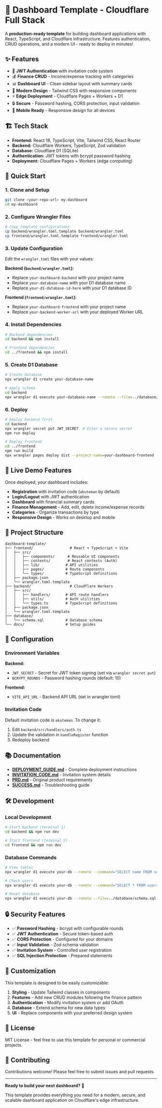 # 🚀 Dashboard Template - Cloudflare Full Stack

A **production-ready template** for building dashboard applications with React, TypeScript, and Cloudflare infrastructure. Features authentication, CRUD operations, and a modern UI - ready to deploy in minutes!

## ✨ Features

- 🔐 **JWT Authentication** with invitation code system
- 💰 **Finance CRUD** - Income/expense tracking with categories
- 📊 **Dashboard UI** - Clean sidebar layout with summary cards
- 🎨 **Modern Design** - Tailwind CSS with responsive components
- ⚡ **Edge Deployment** - Cloudflare Pages + Workers + D1
- 🔒 **Secure** - Password hashing, CORS protection, input validation
- 📱 **Mobile Ready** - Responsive design for all devices

## 🏗️ Tech Stack

- **Frontend:** React 18, TypeScript, Vite, Tailwind CSS, React Router
- **Backend:** Cloudflare Workers, TypeScript, Zod validation
- **Database:** Cloudflare D1 (SQLite)
- **Authentication:** JWT tokens with bcrypt password hashing
- **Deployment:** Cloudflare Pages + Workers (edge computing)

## 🚀 Quick Start

### 1. Clone and Setup
```bash
git clone <your-repo-url> my-dashboard
cd my-dashboard
```

### 2. Configure Wrangler Files
```bash
# Copy template configurations
cp backend/wrangler.toml.template backend/wrangler.toml
cp frontend/wrangler.toml.template frontend/wrangler.toml
```

### 3. Update Configuration
Edit the `wrangler.toml` files with your values:

**Backend (`backend/wrangler.toml`):**
- Replace `your-dashboard-backend` with your project name
- Replace `your-database-name` with your D1 database name
- Replace `your-d1-database-id-here` with your D1 database ID

**Frontend (`frontend/wrangler.toml`):**
- Replace `your-dashboard-frontend` with your project name
- Replace `your-backend-worker-url` with your deployed Worker URL

### 4. Install Dependencies
```bash
# Backend dependencies
cd backend && npm install

# Frontend dependencies
cd ../frontend && npm install
```

### 5. Create D1 Database
```bash
# Create database
npx wrangler d1 create your-database-name

# Apply schema
cd backend
npx wrangler d1 execute your-database-name --remote --file=../database/schema.sql
```

### 6. Deploy
```bash
# Deploy backend first
cd backend
npx wrangler secret put JWT_SECRET  # Enter a secure secret
npm run deploy

# Deploy frontend
cd ../frontend
npm run build
npx wrangler pages deploy dist --project-name=your-dashboard-frontend
```

## 🎯 Live Demo Features

Once deployed, your dashboard includes:

- **Registration** with invitation code (`akuteman` by default)
- **Login/Logout** with JWT authentication
- **Dashboard** with financial summary cards
- **Finance Management** - Add, edit, delete income/expense records
- **Categories** - Organize transactions by type
- **Responsive Design** - Works on desktop and mobile

## 📁 Project Structure

```
dashboard-template/
├── frontend/                 # React + TypeScript + Vite
│   ├── src/
│   │   ├── components/      # Reusable UI components
│   │   ├── contexts/        # React contexts (Auth)
│   │   ├── lib/            # API utilities
│   │   ├── pages/          # Route components
│   │   └── types/          # TypeScript definitions
│   ├── package.json
│   └── wrangler.toml.template
├── backend/                  # Cloudflare Workers
│   ├── src/
│   │   ├── handlers/       # API route handlers
│   │   ├── utils/          # Auth utilities
│   │   └── types.ts        # TypeScript definitions
│   ├── package.json
│   └── wrangler.toml.template
├── database/
│   └── schema.sql          # Database schema
└── docs/                   # Setup guides
```

## 🔧 Configuration

### Environment Variables

**Backend:**
- `JWT_SECRET` - Secret for JWT token signing (set via `wrangler secret put`)
- `BCRYPT_ROUNDS` - Password hashing rounds (default: 10)

**Frontend:**
- `VITE_API_URL` - Backend API URL (set in wrangler.toml)

### Invitation Code

Default invitation code is `akuteman`. To change it:
1. Edit `backend/src/handlers/auth.ts`
2. Update the validation in `handleRegister` function
3. Redeploy backend

## 📚 Documentation

- **[DEPLOYMENT_GUIDE.md](./DEPLOYMENT_GUIDE.md)** - Complete deployment instructions
- **[INVITATION_CODE.md](./INVITATION_CODE.md)** - Invitation system details
- **[PRD.md](./PRD.md)** - Original product requirements
- **[SUCCESS.md](./SUCCESS.md)** - Troubleshooting guide

## 🛠️ Development

### Local Development
```bash
# Start backend (terminal 1)
cd backend && npm run dev

# Start frontend (terminal 2)  
cd frontend && npm run dev
```

### Database Commands
```bash
# View tables
npx wrangler d1 execute your-db --remote --command="SELECT name FROM sqlite_master WHERE type='table';"

# Check users
npx wrangler d1 execute your-db --remote --command="SELECT * FROM users;"

# Reset database
npx wrangler d1 execute your-db --remote --file=../database/schema.sql
```

## 🔒 Security Features

- ✅ **Password Hashing** - bcrypt with configurable rounds
- ✅ **JWT Authentication** - Secure token-based auth
- ✅ **CORS Protection** - Configured for your domains
- ✅ **Input Validation** - Zod schema validation
- ✅ **Invitation System** - Controlled user registration
- ✅ **SQL Injection Protection** - Prepared statements

## 🌟 Customization

This template is designed to be easily customizable:

1. **Styling** - Update Tailwind classes in components
2. **Features** - Add new CRUD modules following the finance pattern
3. **Authentication** - Modify invitation system or add OAuth
4. **Database** - Extend schema for new data types
5. **UI** - Replace components with your preferred design system

## 📄 License

MIT License - feel free to use this template for personal or commercial projects.

## 🤝 Contributing

Contributions welcome! Please feel free to submit issues and pull requests.

---

**Ready to build your next dashboard?** 🚀

This template provides everything you need for a modern, secure, and scalable dashboard application on Cloudflare's edge infrastructure. 